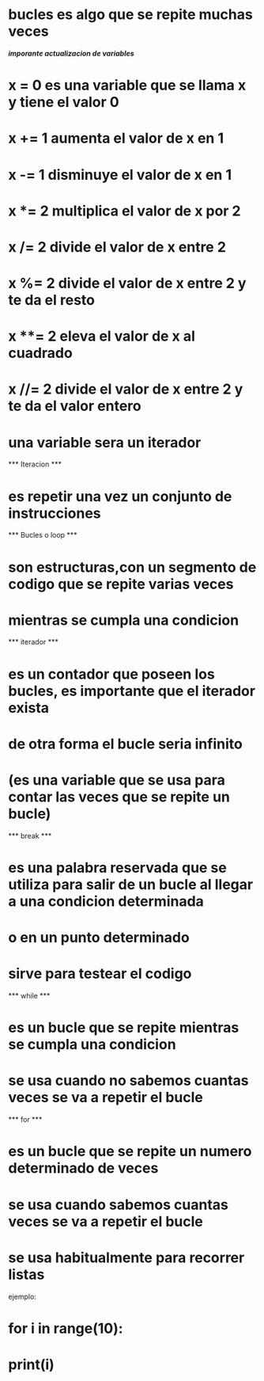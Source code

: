 # bucles  es algo que se repite muchas veces

***imporante actualizacion de variables***
# x = 0 es una variable que se llama x y tiene el valor 0
# x += 1 aumenta el valor de x en 1
# x -= 1 disminuye el valor de x en 1
# x *= 2 multiplica el valor de x por 2
# x /= 2 divide el valor de x entre 2
# x %= 2 divide el valor de x entre 2 y te da el resto
# x **= 2 eleva el valor de x al cuadrado
# x //= 2 divide el valor de x entre 2 y te da el valor entero

# una variable sera un iterador

*** Iteracion ***
# es repetir una  vez un conjunto de instrucciones

*** Bucles o loop ***
# son estructuras,con un segmento de codigo que se repite varias veces
# mientras se cumpla una condicion

*** iterador ***
# es un contador que poseen los bucles, es importante que el iterador exista 
# de otra forma el bucle seria infinito
# (es una variable que se usa para contar las veces que se repite un bucle)

*** break ***
# es una palabra reservada que se utiliza para salir de un bucle al llegar a una condicion determinada
# o en un punto determinado 
# sirve para testear el codigo

*** while ***
# es un bucle que se repite mientras se cumpla una condicion
# se usa cuando no sabemos cuantas veces se va a repetir el bucle

*** for ***
# es un bucle que se repite un numero determinado de veces
# se usa cuando sabemos cuantas veces se va a repetir el bucle
# se usa habitualmente para recorrer listas
ejemplo:
# for i in range(10):
#    print(i)



